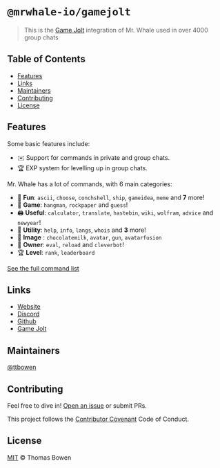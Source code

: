 # `@mrwhale-io/gamejolt`

> This is the [Game Jolt](https://gamejolt.com) integration of Mr. Whale used in over 4000 group chats 

## Table of Contents
- [Features](#features)
- [Links](#links)
- [Maintainers](#maintainers)
- [Contributing](#contributing)
- [License](#license)

## Features

Some basic features include:

- ✉️ Support for commands in private and group chats.
- 🏆 EXP system for levelling up in group chats.

Mr. Whale has a lot of commands, with 6 main categories:

- 👻 **Fun**: `ascii`, `choose`, `conchshell`, `ship`, `gameidea`, `meme` and **7** more!
- 🎲 **Game**: `hangman`, `rockpaper` and `guess`!
- 🖨️ **Useful**: `calculator`, `translate`, `hastebin`, `wiki`, `wolfram`, `advice` and `newyear`!
- 🔧 **Utility**: `help`, `info`, `langs`, `whois` and **3** more!
- 🎨 **Image** : `chocolatemilk`, `avatar`, `gun`, `avatarfusion`
- 👑 **Owner**: `eval`, `reload` and `cleverbot`!
- 🏆 **Level**: `rank`, `leaderboard`

[See the full command list](https://www.mrwhale.io/docs/commands)

## Links
*   [Website](https://www.mrwhale.io/)
*   [Discord](https://discord.gg/wjBnkR4AUZ)
*   [Github](https://github.com/mrwhale-io/mrwhale/)
*   [Game Jolt](https://gamejolt.com/@mrwhale)

## Maintainers

[@ttbowen](https://github.com/ttbowen)

## Contributing

Feel free to dive in! [Open an issue](https://github.com/mrwhale-io/mrwhale/issues/new) or submit PRs.

This project follows the [Contributor Covenant](http://contributor-covenant.org/version/1/3/0/) Code of Conduct.

## License

[MIT](LICENSE) © Thomas Bowen